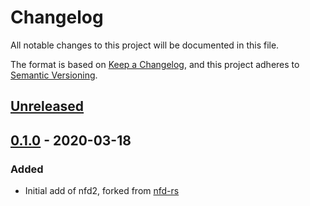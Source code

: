 # Changelog
All notable changes to this project will be documented in this file.

The format is based on [Keep a Changelog](https://keepachangelog.com/en/1.0.0/),
and this project adheres to [Semantic Versioning](https://semver.org/spec/v2.0.0.html).

## [Unreleased]
## [0.1.0] - 2020-03-18
### Added
- Initial add of nfd2, forked from [nfd-rs](https://github.com/saurvs/nfd-rs)

[Unreleased]: https://github.com/EmbarkStudios/nfd2/compare/0.1.0...HEAD
[0.1.0]: https://github.com/EmbarkStudios/nfd2/releases/tag/0.1.0
